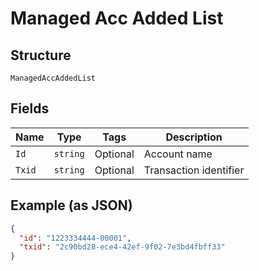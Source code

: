 
# Managed Acc Added List

## Structure

`ManagedAccAddedList`

## Fields

| Name | Type | Tags | Description |
|  --- | --- | --- | --- |
| `Id` | `string` | Optional | Account name |
| `Txid` | `string` | Optional | Transaction identifier |

## Example (as JSON)

```json
{
  "id": "1223334444-00001",
  "txid": "2c90bd28-ece4-42ef-9f02-7e3bd4fbff33"
}
```


